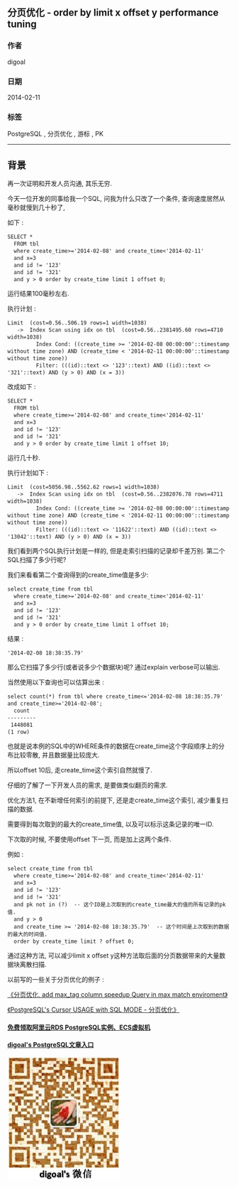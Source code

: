 ## 分页优化 - order by limit x offset y performance tuning  
                         
### 作者        
digoal        
        
### 日期         
2014-02-11        
          
### 标签        
PostgreSQL , 分页优化 , 游标 , PK     
                    
----                    
                     
## 背景     
再一次证明和开发人员沟通, 其乐无穷.  
  
今天一位开发的同事给我一个SQL, 问我为什么只改了一个条件, 查询速度居然从毫秒就慢到几十秒了,  
  
如下 :   
  
```  
SELECT *                                                                                  
  FROM tbl  
  where create_time>='2014-02-08' and create_time<'2014-02-11'  
  and x=3  
  and id != '123'  
  and id != '321'  
  and y > 0 order by create_time limit 1 offset 0;  
```  
  
运行结果100毫秒左右.  
  
执行计划 :   
  
```  
Limit  (cost=0.56..506.19 rows=1 width=1038)  
   ->  Index Scan using idx on tbl  (cost=0.56..2381495.60 rows=4710 width=1038)  
         Index Cond: ((create_time >= '2014-02-08 00:00:00'::timestamp without time zone) AND (create_time < '2014-02-11 00:00:00'::timestamp without time zone))  
         Filter: (((id)::text <> '123'::text) AND ((id)::text <> '321'::text) AND (y > 0) AND (x = 3))  
```  
  
改成如下 :   
  
```  
SELECT *                                                                                  
  FROM tbl  
  where create_time>='2014-02-08' and create_time<'2014-02-11'  
  and x=3  
  and id != '123'  
  and id != '321'  
  and y > 0 order by create_time limit 1 offset 10;  
```  
  
运行几十秒.  
  
执行计划如下 :   
  
```  
Limit  (cost=5056.98..5562.62 rows=1 width=1038)  
   ->  Index Scan using idx on tbl  (cost=0.56..2382076.78 rows=4711 width=1038)  
         Index Cond: ((create_time >= '2014-02-08 00:00:00'::timestamp without time zone) AND (create_time < '2014-02-11 00:00:00'::timestamp without time zone))  
         Filter: (((id)::text <> '11622'::text) AND ((id)::text <> '13042'::text) AND (y > 0) AND (x = 3))  
```  
  
我们看到两个SQL执行计划是一样的, 但是走索引扫描的记录却千差万别. 第二个SQL扫描了多少行呢?  
  
我们来看看第二个查询得到的create_time值是多少:  
  
```  
select create_time from tbl   
  where create_time>='2014-02-08' and create_time<'2014-02-11'  
  and x=3  
  and id != '123'  
  and id != '321'  
  and y > 0 order by create_time limit 1 offset 10;  
```  
  
结果 :   
  
```  
'2014-02-08 18:38:35.79'  
```  
  
那么它扫描了多少行(或者说多少个数据块)呢? 通过explain verbose可以输出.   
  
当然使用以下查询也可以估算出来 :   
  
```  
select count(*) from tbl where create_time<='2014-02-08 18:38:35.79' and create_time>='2014-02-08';  
  count    
---------  
 1448081  
(1 row)  
```  
  
也就是说本例的SQL中的WHERE条件的数据在create_time这个字段顺序上的分布比较零散, 并且数据量比较庞大.  
  
所以offset 10后, 走create_time这个索引自然就慢了.  
  
仔细的了解了一下开发人员的需求, 是要做类似翻页的需求.   
  
优化方法1, 在不新增任何索引的前提下, 还是走create_time这个索引, 减少重复扫描的数据.  
  
需要得到每次取到的最大的create_time值, 以及可以标示这条记录的唯一ID.  
  
下次取的时候, 不要使用offset 下一页, 而是加上这两个条件.  
  
例如 :   
  
```  
select create_time from tbl   
  where create_time>='2014-02-08' and create_time<'2014-02-11'  
  and x=3  
  and id != '123'  
  and id != '321'  
  and pk not in (?)  -- 这个ID是上次取到的create_time最大的值的所有记录的pk值.  
  and y > 0   
  and create_time >= '2014-02-08 18:38:35.79'  -- 这个时间是上次取到的数据的最大的时间值.  
  order by create_time limit ? offset 0;  
```  
  
通过这种方法, 可以减少limit x offset y这种方法取后面的分页数据带来的大量数据块离散扫描.  
  
以前写的一些关于分页优化的例子 :   
  
[《分页优化, add max_tag column speedup Query in max match enviroment》](../201206/20120620_01.md)  
  
[《PostgreSQL's Cursor USAGE with SQL MODE - 分页优化》](../201102/20110216_02.md)  
  
  
  
  
  
  
  
  
  
  
  
  
  
  
#### [免费领取阿里云RDS PostgreSQL实例、ECS虚拟机](https://free.aliyun.com/ "57258f76c37864c6e6d23383d05714ea")
  
  
#### [digoal's PostgreSQL文章入口](https://github.com/digoal/blog/blob/master/README.md "22709685feb7cab07d30f30387f0a9ae")
  
  
![digoal's weixin](../pic/digoal_weixin.jpg "f7ad92eeba24523fd47a6e1a0e691b59")
  
  
  
  
  
  
  
